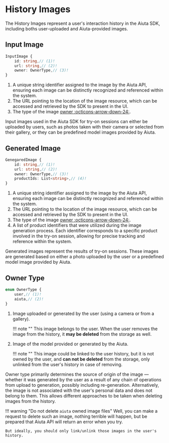 # History Images

The History Images represent a user's interaction history in the Aiuta SDK, including boths user-uploaded and Aiuta-provided images.

## Input Image

```typescript
InputImage {
    id: string,// (1)!
    url: string,// (2)!
    owner: OwnerType,// (3)!
}
```

1.  A unique string identifier assigned to the image by the Aiuta API, ensuring each image can be distinctly recognized and referenced within the system.
2.  The URL pointing to the location of the image resource, which can be accessed and retrieved by the SDK to present in the UI.
3.  The type of the image [owner :octicons-arrow-down-24:](#owner-type).

Input images used in the Aiuta SDK for try-on sessions can either be uploaded by users, such as photos taken with their camera or selected from their gallery, or they can be predefined model images provided by Aiuta.

## Generated Image

```typescript
GenegaredImage {
    id: string,// (1)!
    url: string,// (2)!
    owner: OwnerType,// (3)!
    productIds: List<string>,// (4)!
}
```

1.  A unique string identifier assigned to the image by the Aiuta API, ensuring each image can be distinctly recognized and referenced within the system.
2.  The URL pointing to the location of the image resource, which can be accessed and retrieved by the SDK to present in the UI.
3.  The type of the image [owner :octicons-arrow-down-24:](#owner-type).
4.  A list of product identifiers that were utilized during the image generation process. Each identifier corresponds to a specific product involved in the try-on session, allowing for precise tracking and reference within the system.

Generated images represent the results of try-on sessions. These images are generated based on either a photo uploaded by the user or a predefined model image provided by Aiuta.

## Owner Type

```typescript
enum OwnerType {
    user,// (1)!
    aiuta,// (2)!
}
```

1.  Image uploaded or generated by the user (using a camera or from a gallery).
    
    !!! note ""
        This image belongs to the user. When the user removes the image from the history, it __may be deleted__ from the storage as well.

2.  Image of the model provided or generated by the Aiuta. 

    !!! note ""
        This image could be linked to the user history, but it is not owned by the user, and __can not be deleted__ from the storage, only unlinked from the user's history in case of removing.


Owner type primarily determines the source of origin of the image — whether it was generated by the user as a result of any chain of operations from upload to generation, possibly including re-generation. Alternatively, the image is not associated with the user's personal data and does not belong to them. This allows different approaches to be taken when deleting images from the history.

!!! warning "Do not delete `aiuta` owned image files"
    Well, you can make a request to delete such an image, nothing terrible will happen, but be prepared that Aiuta API will return an error when you try.

    But ideally, you should only link/unlink those images in the user's history.
